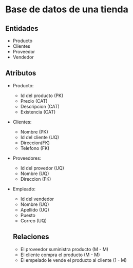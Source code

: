 # Base de datos de una tienda 
## Entidades 
- Producto 
- Clientes 
- Proveedor 
- Vendedor
## Atributos 
- Producto: 
  - Id del producto (PK)
  - Precio (CAT)
  -  Descripcion (CAT)
  - Existencia (CAT)
- Clientes: 
  - Nombre (PK)
  - Id del cliente (UQ)
  - Direccion(FK)
  - Telefono (FK)
 - Proveedores:
     - Id del provedor (UQ)
     - Nombre (UQ)
     - Direccion (FK)
  - Empleado:
    - Id del vendedor 
    - Nombre (UQ)
    - Apellido (UQ)
    - Puesto
    - Correo (UQ)

     ## Relaciones
     - El proveedor suministra producto (M - M)
     - El cliente compra el producto (M - M)
     - El empelado le vende el producto al cliente (1 - M)


